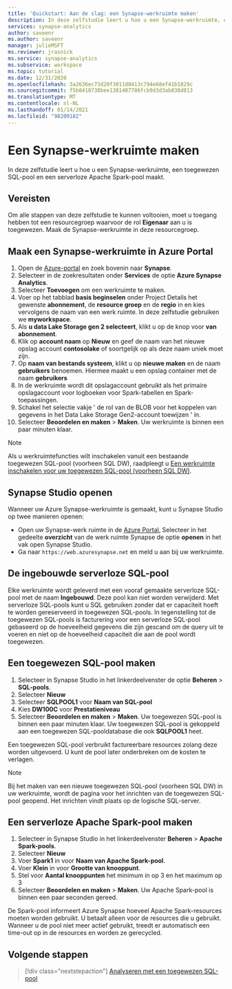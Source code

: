 ```yaml
---
title: 'Quickstart: Aan de slag: een Synapse-werkruimte maken'
description: In deze zelfstudie leert u hoe u een Synapse-werkruimte, een toegewezen SQL-pool en een serverloze Apache Spark-pool maakt.
services: synapse-analytics
author: saveenr
ms.author: saveenr
manager: julieMSFT
ms.reviewer: jrasnick
ms.service: synapse-analytics
ms.subservice: workspace
ms.topic: tutorial
ms.date: 12/31/2020
ms.openlocfilehash: 3a2636ec73d20f3011d8413c794e68ef41b1829c
ms.sourcegitcommit: f5b8410738bee1381407786fcb9d3d3ab838d813
ms.translationtype: MT
ms.contentlocale: nl-NL
ms.lasthandoff: 01/14/2021
ms.locfileid: "98209182"
---
```

# <a name="creating-a-synapse-workspace"></a>Een Synapse-werkruimte maken

In deze zelfstudie leert u hoe u een Synapse-werkruimte, een toegewezen SQL-pool en een serverloze Apache Spark-pool maakt. 

## <a name="prerequisites"></a>Vereisten

Om alle stappen van deze zelfstudie te kunnen voltooien, moet u toegang hebben tot een resourcegroep waarvoor de rol **Eigenaar** aan u is toegewezen. Maak de Synapse-werkruimte in deze resourcegroep.

## <a name="create-a-synapse-workspace-in-the-azure-portal"></a>Maak een Synapse-werkruimte in Azure Portal

1. Open de [Azure-portal](https://portal.azure.com) en zoek bovenin naar **Synapse**.
1. Selecteer in de zoekresultaten onder **Services** de optie **Azure Synapse Analytics**.
1. Selecteer **Toevoegen** om een werkruimte te maken.
1. Voer op het tabblad **basis beginselen** onder Project Details het gewenste **abonnement**, de **resource groep** en de **regio** in en kies vervolgens de naam van een werk ruimte. In deze zelfstudie gebruiken we **myworkspace**.
1. Als **u data Lake Storage gen 2 selecteert**, klikt u op de knop voor **van abonnement**.
1. Klik op **account naam** op **Nieuw** en geef de naam van het nieuwe opslag account **contosolake** of soortgelijk op als deze naam uniek moet zijn.
1. Op **naam van bestands systeem**, klikt u op **nieuwe maken** en de naam **gebruikers** benoemen. Hiermee maakt u een opslag container met de naam **gebruikers**
1. In de werkruimte wordt dit opslagaccount gebruikt als het primaire opslagaccount voor logboeken voor Spark-tabellen en Spark-toepassingen.
1. Schakel het selectie vakje ' de rol van de BLOB voor het koppelen van gegevens in het Data Lake Storage Gen2-account toewijzen ' in. 
1. Selecteer **Beoordelen en maken** > **Maken**. Uw werkruimte is binnen een paar minuten klaar.

> [!NOTE]
> Als u werkruimtefuncties wilt inschakelen vanuit een bestaande toegewezen SQL-pool (voorheen SQL DW), raadpleegt u [Een werkruimte inschakelen voor uw toegewezen SQL-pool (voorheen SQL DW)](./sql-data-warehouse/workspace-connected-create.md).


## <a name="open-synapse-studio"></a>Synapse Studio openen

Wanneer uw Azure Synapse-werkruimte is gemaakt, kunt u Synapse Studio op twee manieren openen:

* Open uw Synapse-werk ruimte in de [Azure Portal](https://portal.azure.com), Selecteer in het gedeelte **overzicht** van de werk ruimte Synapse de optie **openen** in het vak open Synapse Studio.
* Ga naar `https://web.azuresynapse.net` en meld u aan bij uw werkruimte.


## <a name="the-built-in-serverless-sql-pool"></a>De ingebouwde serverloze SQL-pool

Elke werkruimte wordt geleverd met een vooraf gemaakte serverloze SQL-pool met de naam **Ingebouwd**. Deze pool kan niet worden verwijderd. Met serverloze SQL-pools kunt u SQL gebruiken zonder dat er capaciteit hoeft te worden gereserveerd in toegewezen SQL-pools. In tegenstelling tot de toegewezen SQL-pools is facturering voor een serverloze SQL-pool gebaseerd op de hoeveelheid gegevens die zijn gescand om de query uit te voeren en niet op de hoeveelheid capaciteit die aan de pool wordt toegewezen.


## <a name="create-a-dedicated-sql-pool"></a>Een toegewezen SQL-pool maken

1. Selecteer in Synapse Studio in het linkerdeelvenster de optie **Beheren** > **SQL-pools**.
1. Selecteer **Nieuw**
1. Selecteer **SQLPOOL1** voor **Naam van SQL-pool**
1. Kies **DW100C** voor **Prestatieniveau**
1. Selecteer **Beoordelen en maken** > **Maken**. Uw toegewezen SQL-pool is binnen een paar minuten klaar. Uw toegewezen SQL-pool is gekoppeld aan een toegewezen SQL-pooldatabase die ook **SQLPOOL1** heet.

Een toegewezen SQL-pool verbruikt factureerbare resources zolang deze worden uitgevoerd. U kunt de pool later onderbreken om de kosten te verlagen.

> [!NOTE] 
> Bij het maken van een nieuwe toegewezen SQL-pool (voorheen SQL DW) in uw werkruimte, wordt de pagina voor het inrichten van de toegewezen SQL-pool geopend. Het inrichten vindt plaats op de logische SQL-server.


## <a name="create-a-serverless-apache-spark-pool"></a>Een serverloze Apache Spark-pool maken

1. Selecteer in Synapse Studio in het linkerdeelvenster **Beheren** > **Apache Spark-pools**.
1. Selecteer **Nieuw** 
1. Voer **Spark1** in voor **Naam van Apache Spark-pool**.
1. Voer **Klein** in voor **Grootte van knooppunt**.
1. Stel voor **Aantal knooppunten** het minimum in op 3 en het maximum op 3
1. Selecteer **Beoordelen en maken** > **Maken**. Uw Apache Spark-pool is binnen een paar seconden gereed.

De Spark-pool informeert Azure Synapse hoeveel Apache Spark-resources moeten worden gebruikt. U betaalt alleen voor de resources die u gebruikt. Wanneer u de pool niet meer actief gebruikt, treedt er automatisch een time-out op in de resources en worden ze gerecycled.


## <a name="next-steps"></a>Volgende stappen

> [!div class="nextstepaction"]
> [Analyseren met een toegewezen SQL-pool](get-started-analyze-sql-pool.md)
